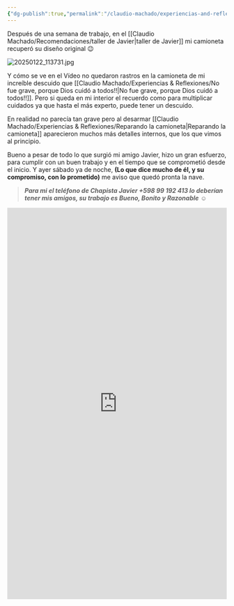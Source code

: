 ```yaml
---
{"dg-publish":true,"permalink":"/claudio-machado/experiencias-and-reflexiones/la-camioneta-como-nueva-otra-vez/","tags":["chapista","Camioneta"]}
---
```


Después de una semana de trabajo, en el [[Claudio Machado/Recomendaciones/taller de Javier\|taller de Javier]]  mi camioneta recuperó su diseño original 😉

![20250122_113731.jpg](/img/user/07%20-%20Personal/Im%C3%A1genes/20250122_113731.jpg) 

Y cómo se ve en el Vídeo no quedaron rastros en la camioneta de mi increíble descuido que [[Claudio Machado/Experiencias & Reflexiones/No fue grave, porque Dios cuidó a todos!!\|No fue grave, porque Dios cuidó a todos!!]]. Pero si queda en mi interior el recuerdo como para multiplicar cuidados ya que hasta el más experto, puede tener un descuido.

En realidad no parecía tan grave pero al desarmar [[Claudio Machado/Experiencias & Reflexiones/Reparando la camioneta\|Reparando la camioneta]] aparecieron muchos más detalles internos, que los que vimos al principio.

Bueno a pesar de todo lo que surgió mi amigo Javier, hizo un gran esfuerzo, para cumplir con un buen trabajo y en el tiempo que se comprometió desde el inicio. Y ayer sábado ya de noche, **(Lo que dice mucho de él, y su compromiso, con lo prometido)** me aviso que quedó pronta la nave.

>***Para mi el teléfono de Chapista Javier  +598 99 192 413 lo deberían tener mis amigos, su trabajo es Bueno, Bonito y Razonable*** ☺️

<div style="position: relative; width: 100%; padding-bottom: 177.78%; height: 0; overflow: hidden;">
  <iframe 
    style="position: absolute; top: 0; left: 0; width: 100%; height: 100%;" 
    src="https://youtube.com/embed/fTGJOdLec-Q" 
    frameborder="0" allowfullscreen>
  </iframe>
</div>





